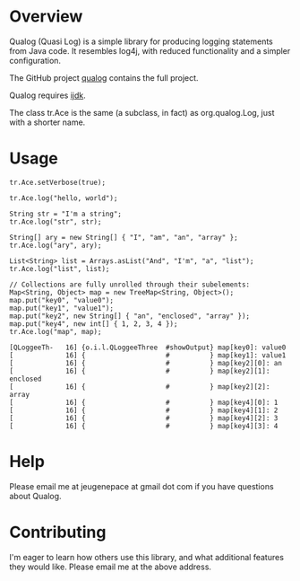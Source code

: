 # Overview

Qualog (Quasi Log) is a simple library for producing logging statements from Java code. It resembles
log4j, with reduced functionality and a simpler configuration.

The GitHub project [qualog](http://github.com/jpace/qualog "Qualog") contains the full project.

Qualog requires [ijdk](http://github.com/jpace/ijdk "IJDK").

The class tr.Ace is the same (a subclass, in fact) as org.qualog.Log, just with a shorter name.

# Usage

    tr.Ace.setVerbose(true);

    tr.Ace.log("hello, world");

    String str = "I'm a string";
    tr.Ace.log("str", str);

    String[] ary = new String[] { "I", "am", "an", "array" };
    tr.Ace.log("ary", ary);

    List<String> list = Arrays.asList("And", "I'm", "a", "list");
    tr.Ace.log("list", list);

    // Collections are fully unrolled through their subelements:
    Map<String, Object> map = new TreeMap<String, Object>();
    map.put("key0", "value0");
    map.put("key1", "value1");
    map.put("key2", new String[] { "an", "enclosed", "array" });
    map.put("key4", new int[] { 1, 2, 3, 4 });
    tr.Ace.log("map", map);

    [QLoggeeTh-   16] {o.i.l.QLoggeeThree  #showOutput} map[key0]: value0
    [             16] {                    #          } map[key1]: value1
    [             16] {                    #          } map[key2][0]: an
    [             16] {                    #          } map[key2][1]: enclosed
    [             16] {                    #          } map[key2][2]: array
    [             16] {                    #          } map[key4][0]: 1
    [             16] {                    #          } map[key4][1]: 2
    [             16] {                    #          } map[key4][2]: 3
    [             16] {                    #          } map[key4][3]: 4

# Help

Please email me at jeugenepace at gmail dot com if you have questions about Qualog.

# Contributing

I'm eager to learn how others use this library, and what additional features
they would like. Please email me at the above address.
